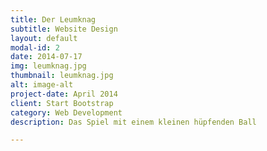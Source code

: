 ```yaml
---
title: Der Leumknag
subtitle: Website Design
layout: default
modal-id: 2
date: 2014-07-17
img: leumknag.jpg
thumbnail: leumknag.jpg
alt: image-alt
project-date: April 2014
client: Start Bootstrap
category: Web Development
description: Das Spiel mit einem kleinen hüpfenden Ball

---
```

